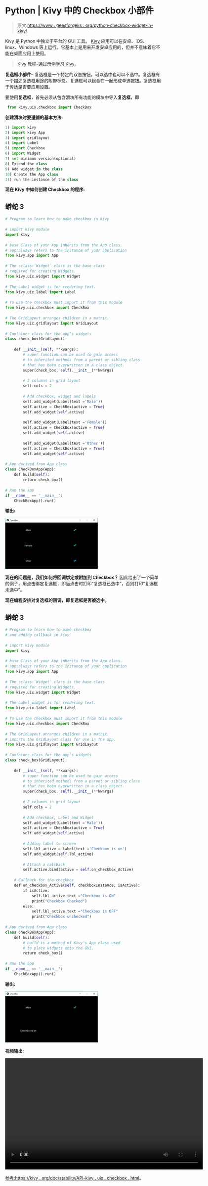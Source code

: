 # Python | Kivy 中的 Checkbox 小部件

> 原文:[https://www . geesforgeks . org/python-checkbox-widget-in-kivy/](https://www.geeksforgeeks.org/python-checkbox-widget-in-kivy/)

Kivy 是 Python 中独立于平台的 GUI 工具。 [Kivy](https://www.geeksforgeeks.org/kivy-tutorial/) 应用可以在安卓、IOS、linux、Windows 等上运行。它基本上是用来开发安卓应用的，但并不意味着它不能在桌面应用上使用。

> [Kivy 教程–通过示例学习 Kivy](https://www.geeksforgeeks.org/kivy-tutorial/)。

**复选框小部件–**
复选框是一个特定的双态按钮，可以选中也可以不选中。复选框有一个描述复选框用途的附带标签。复选框可以组合在一起形成单选按钮。复选框用于传达是否要应用设置。

要使用**复选框**，首先必须从包含滑块所有功能的模块中导入**复选框**，即

```py
 from kivy.uix.checkbox import CheckBox 
```

**创建滑块时要遵循的基本方法:**

```py
1) import kivy
2) import kivy App
3) import gridlayout
4) import Label
5) import Checkbox
6) import Widget
7) set minimum version(optional)
8) Extend the class
9) Add widget in the class
10) Create the App class
11) run the instance of the class
```

**现在 Kivy 中如何创建 Checkbox 的程序:**

## 蟒蛇 3

```py
# Program to learn how to make checkbox in kivy

# import kivy module
import kivy

# base Class of your App inherits from the App class. 
# app:always refers to the instance of your application 
from kivy.app import App

# The :class:`Widget` class is the base class
# required for creating Widgets.
from kivy.uix.widget import Widget

# The Label widget is for rendering text.
from kivy.uix.label import Label

# To use the checkbox must import it from this module
from kivy.uix.checkbox import CheckBox

# The GridLayout arranges children in a matrix.
from kivy.uix.gridlayout import GridLayout

# Container class for the app's widgets
class check_box(GridLayout):

    def __init__(self, **kwargs):
        # super function can be used to gain access
        # to inherited methods from a parent or sibling class
        # that has been overwritten in a class object.
        super(check_box, self).__init__(**kwargs)

        # 2 columns in grid layout
        self.cols = 2

        # Add checkbox, widget and labels
        self.add_widget(Label(text ='Male'))
        self.active = CheckBox(active = True)
        self.add_widget(self.active)

        self.add_widget(Label(text ='Female'))
        self.active = CheckBox(active = True)
        self.add_widget(self.active)

        self.add_widget(Label(text ='Other'))
        self.active = CheckBox(active = True)
        self.add_widget(self.active)

# App derived from App class
class CheckBoxApp(App):
    def build(self):     
        return check_box()

# Run the app
if __name__ == '__main__':
    CheckBoxApp().run()
```

**输出:**

![](img/624250a74dabf23b6d9c2b115e9b123b.png)

**现在的问题是，我们如何将回调绑定或附加到 Checkbox？**
因此给出了一个简单的例子，用点击绑定复选框，即当点击时打印“复选框已选中”，否则打印“复选框未选中”。

**现在编程安排对复选框的回调，即复选框是否被选中。**

## 蟒蛇 3

```py
# Program to learn how to make checkbox
# and adding callback in kivy

# import kivy module
import kivy

# base Class of your App inherits from the App class. 
# app:always refers to the instance of your application 
from kivy.app import App

# The :class:`Widget` class is the base class
# required for creating Widgets.
from kivy.uix.widget import Widget

# The Label widget is for rendering text.
from kivy.uix.label import Label

# To use the checkbox must import it from this module
from kivy.uix.checkbox import CheckBox

# The GridLayout arranges children in a matrix.
# imports the GridLayout class for use in the app.
from kivy.uix.gridlayout import GridLayout

# Container class for the app's widgets
class check_box(GridLayout):

    def __init__(self, **kwargs):
        # super function can be used to gain access
        # to inherited methods from a parent or sibling class
        # that has been overwritten in a class object.
        super(check_box, self).__init__(**kwargs)

        # 2 columns in grid layout
        self.cols = 2

        # Add checkbox, Label and Widget
        self.add_widget(Label(text ='Male'))
        self.active = CheckBox(active = True)
        self.add_widget(self.active)

        # Adding label to screen
        self.lbl_active = Label(text ='Checkbox is on')
        self.add_widget(self.lbl_active)

        # Attach a callback
        self.active.bind(active = self.on_checkbox_Active)

    # Callback for the checkbox
    def on_checkbox_Active(self, checkboxInstance, isActive):
        if isActive:
            self.lbl_active.text ="Checkbox is ON"
            print("Checkbox Checked")
        else:
            self.lbl_active.text ="Checkbox is OFF"
            print("Checkbox unchecked")

# App derived from App class
class CheckBoxApp(App):
    def build(self):
        # build is a method of Kivy's App class used
        # to place widgets onto the GUI.
        return check_box()

# Run the app
if __name__ == '__main__':
    CheckBoxApp().run()
```

**输出:**

![](img/39ca54f8f1dbfda313b30fb23d3e2223.png)

**视频输出:**

<video class="wp-video-shortcode" id="video-302520-1" width="640" height="360" preload="metadata" controls=""><source type="video/webm" src="https://media.geeksforgeeks.org/wp-content/uploads/20190510124219/checkbox.webm?_=1">[https://media.geeksforgeeks.org/wp-content/uploads/20190510124219/checkbox.webm](https://media.geeksforgeeks.org/wp-content/uploads/20190510124219/checkbox.webm)</video>

[参考:https://kivy . org/doc/stability/API-kivy . uix . checkbox . html](https://kivy.org/doc/stable/api-kivy.uix.checkbox.html)。